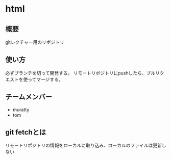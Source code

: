 # html

## 概要
gitレクチャー用のリポジトリ

## 使い方
必ずブランチを切って開発する。
リモートリポジトリにpushしたら、プルリクエストを使ってマージする。

## チームメンバー
- muratty
- tom

## git fetchとは
リモートリポジトリの情報をローカルに取り込み、ローカルのファイルは更新しない